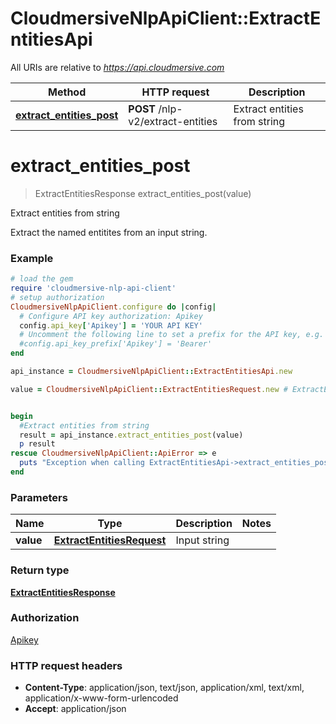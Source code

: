# CloudmersiveNlpApiClient::ExtractEntitiesApi

All URIs are relative to *https://api.cloudmersive.com*

Method | HTTP request | Description
------------- | ------------- | -------------
[**extract_entities_post**](ExtractEntitiesApi.md#extract_entities_post) | **POST** /nlp-v2/extract-entities | Extract entities from string


# **extract_entities_post**
> ExtractEntitiesResponse extract_entities_post(value)

Extract entities from string

Extract the named entitites from an input string.

### Example
```ruby
# load the gem
require 'cloudmersive-nlp-api-client'
# setup authorization
CloudmersiveNlpApiClient.configure do |config|
  # Configure API key authorization: Apikey
  config.api_key['Apikey'] = 'YOUR API KEY'
  # Uncomment the following line to set a prefix for the API key, e.g. 'Bearer' (defaults to nil)
  #config.api_key_prefix['Apikey'] = 'Bearer'
end

api_instance = CloudmersiveNlpApiClient::ExtractEntitiesApi.new

value = CloudmersiveNlpApiClient::ExtractEntitiesRequest.new # ExtractEntitiesRequest | Input string


begin
  #Extract entities from string
  result = api_instance.extract_entities_post(value)
  p result
rescue CloudmersiveNlpApiClient::ApiError => e
  puts "Exception when calling ExtractEntitiesApi->extract_entities_post: #{e}"
end
```

### Parameters

Name | Type | Description  | Notes
------------- | ------------- | ------------- | -------------
 **value** | [**ExtractEntitiesRequest**](ExtractEntitiesRequest.md)| Input string | 

### Return type

[**ExtractEntitiesResponse**](ExtractEntitiesResponse.md)

### Authorization

[Apikey](../README.md#Apikey)

### HTTP request headers

 - **Content-Type**: application/json, text/json, application/xml, text/xml, application/x-www-form-urlencoded
 - **Accept**: application/json



